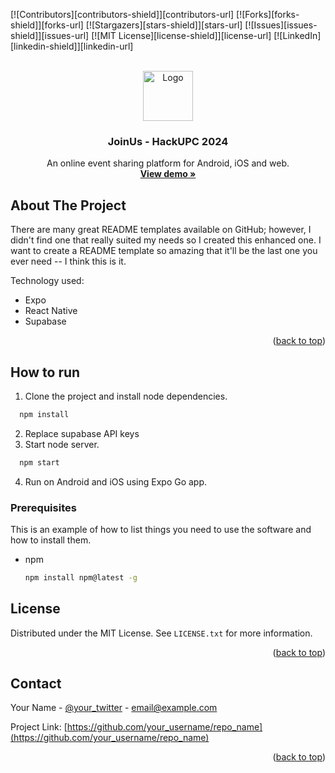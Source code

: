 <a name="readme-top"></a>

[![Contributors][contributors-shield]][contributors-url]
[![Forks][forks-shield]][forks-url]
[![Stargazers][stars-shield]][stars-url]
[![Issues][issues-shield]][issues-url]
[![MIT License][license-shield]][license-url]
[![LinkedIn][linkedin-shield]][linkedin-url]

<!-- PROJECT LOGO -->
<br />
<div align="center">
  <a href="https://github.com/othneildrew/Best-README-Template">
    <img src="images/logo.png" alt="Logo" width="80" height="80">
  </a>

  <h3 align="center">JoinUs - HackUPC 2024</h3>

  <p align="center">
    An online event sharing platform for Android, iOS and web.
    <br />
    <a href="https://github.com/othneildrew/Best-README-Template"><strong>View demo »</strong></a>
    <br />
  </p>
</div>

<!-- ABOUT THE PROJECT -->
## About The Project

There are many great README templates available on GitHub; however, I didn't find one that really suited my needs so I created this enhanced one. I want to create a README template so amazing that it'll be the last one you ever need -- I think this is it.

Technology used:
* Expo
* React Native
* Supabase



<p align="right">(<a href="#readme-top">back to top</a>)</p>


<!-- GETTING STARTED -->
## How to run

1. Clone the project and install node dependencies.
```sh
  npm install
  ```
2. Replace supabase API keys
3. Start node server.
```sh
  npm start
  ```
4. Run on Android and iOS using Expo Go app.

### Prerequisites

This is an example of how to list things you need to use the software and how to install them.
* npm
  ```sh
  npm install npm@latest -g
  ```

<!-- LICENSE -->
## License

Distributed under the MIT License. See `LICENSE.txt` for more information.

<p align="right">(<a href="#readme-top">back to top</a>)</p>



<!-- CONTACT -->
## Contact

Your Name - [@your_twitter](https://twitter.com/your_username) - email@example.com

Project Link: [https://github.com/your_username/repo_name](https://github.com/your_username/repo_name)

<p align="right">(<a href="#readme-top">back to top</a>)</p>